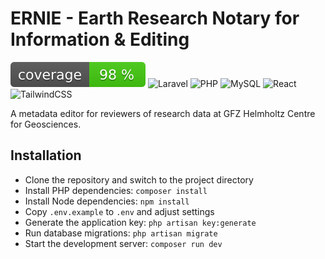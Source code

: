 # ERNIE - Earth Research Notary for Information & Editing

![Pest Coverage](https://github.com/McNamara84/ernie/blob/image-data/coverage.svg?raw=true)
![Laravel](https://img.shields.io/badge/Laravel-12.x-FF2D20?logo=laravel&logoColor=white)
![PHP](https://img.shields.io/badge/PHP-8.4-777BB4?logo=php&logoColor=white)
![MySQL](https://img.shields.io/badge/MySQL-8.0-4479A1?logo=mysql&logoColor=white)
![React](https://img.shields.io/badge/React-19-61DAFB?logo=react&logoColor=white)
![TailwindCSS](https://img.shields.io/badge/TailwindCSS-4.0-06B6D4?logo=tailwindcss&logoColor=white)

A metadata editor for reviewers of research data at GFZ Helmholtz Centre for Geosciences.

## Installation

- Clone the repository and switch to the project directory
- Install PHP dependencies: `composer install`
- Install Node dependencies: `npm install`
- Copy `.env.example` to `.env` and adjust settings
- Generate the application key: `php artisan key:generate`
- Run database migrations: `php artisan migrate`
- Start the development server: `composer run dev`
